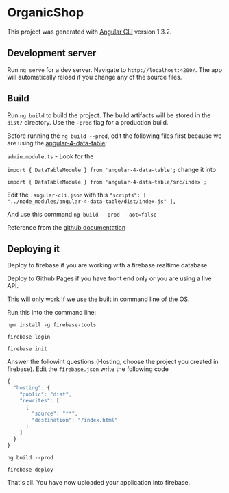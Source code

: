 # OrganicShop

This project was generated with [Angular CLI](https://github.com/angular/angular-cli) version 1.3.2.

## Development server

Run `ng serve` for a dev server. Navigate to `http://localhost:4200/`. The app will automatically reload if you change any of the source files.

## Build

Run `ng build` to build the project. The build artifacts will be stored in the `dist/` directory. Use the `-prod` flag for a production build.

Before running the `ng build --prod`, edit the following files first because we are using the [angular-4-data-table](https://www.npmjs.com/package/angular-4-data-table):

`admin.module.ts` - Look for the 

`import { DataTableModule } from 'angular-4-data-table';` change it into 

`import { DataTableModule } from 'angular-4-data-table/src/index';`

Edit the `.angular-cli.json` with this `"scripts": [ "../node_modules/angular-4-data-table/dist/index.js" ],`

And use this command `ng build --prod --aot=false`

Reference from the [github documentation](https://github.com/MIt9/angular-4-data-table)

## Deploying it

Deploy to firebase if you are working with a firebase realtime database. 

Deploy to Github Pages if you have front end only or you are using a live API.

This will only work if we use the built in command line of the OS. 

Run this into the command line:

`npm install -g firebase-tools`

`firebase login`

`firebase init`

Answer the followint questions (Hosting, choose the project you created in firebase). Edit the `firebase.json` write the following code


```javascript
{
  "hosting": {
    "public": "dist",
    "rewrites": [
      {
        "source": "**",
        "destination": "/index.html"
      }
    ]
  }
}
```

`ng build --prod`

`firebase deploy`

That's all. You have now uploaded your application into firebase.



